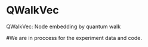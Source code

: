 # QWalkVec
QWalkVec: Node embedding by quantum walk

#We are in proccess for the experiment data and code.
